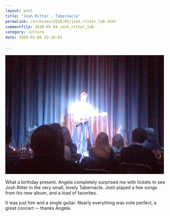 ```yaml
---
layout: post
title: "Josh Ritter - Tabernacle"
permalink: /archives/2010/05/josh_ritter_tab.html
commentfile: 2010-05-04-josh_ritter_tab
category: culture
date: 2010-05-04 22:18:01

---
```


<a href="/assets/images/" title="Josh Ritter @ Tabernacle (London) 4 May 2010 by Peter M, on Flickr"><img src="/assets/images/4589686998_c5f82a4db5.jpg" width="500" height="375" alt="Josh Ritter @ Tabernacle (London) 4 May 2010" class="photo center"/></a>

What a birthday present. Angela completely surprised me with tickets to see Josh Ritter in the very small, lovely Tabernacle. Josh played a few songs from his new album, and a load of favorites.

It was just him and a single guitar. Nearly everything was note perfect, a great concert -- thanks Angela.
